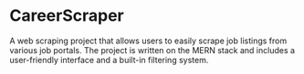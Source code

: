 # CareerScraper
A web scraping project that allows users to easily scrape job listings from various job portals. The project is written on the MERN stack and includes a user-friendly interface and a built-in filtering system.
